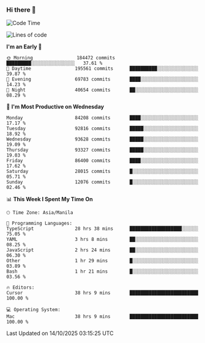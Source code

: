 ### Hi there 👋

<!--START_SECTION:waka-->
![Code Time](http://img.shields.io/badge/Code%20Time-6%2C389%20hrs%2057%20mins-blue)

![Lines of code](https://img.shields.io/badge/From%20Hello%20World%20I%27ve%20Written-157.2%20million%20lines%20of%20code-blue)

**I'm an Early 🐤** 

```text
🌞 Morning                184472 commits      █████████░░░░░░░░░░░░░░░░   37.61 % 
🌆 Daytime                195561 commits      ██████████░░░░░░░░░░░░░░░   39.87 % 
🌃 Evening                69783 commits       ████░░░░░░░░░░░░░░░░░░░░░   14.23 % 
🌙 Night                  40654 commits       ██░░░░░░░░░░░░░░░░░░░░░░░   08.29 % 
```
📅 **I'm Most Productive on Wednesday** 

```text
Monday                   84208 commits       ████░░░░░░░░░░░░░░░░░░░░░   17.17 % 
Tuesday                  92816 commits       █████░░░░░░░░░░░░░░░░░░░░   18.92 % 
Wednesday                93628 commits       █████░░░░░░░░░░░░░░░░░░░░   19.09 % 
Thursday                 93327 commits       █████░░░░░░░░░░░░░░░░░░░░   19.03 % 
Friday                   86400 commits       ████░░░░░░░░░░░░░░░░░░░░░   17.62 % 
Saturday                 28015 commits       █░░░░░░░░░░░░░░░░░░░░░░░░   05.71 % 
Sunday                   12076 commits       █░░░░░░░░░░░░░░░░░░░░░░░░   02.46 % 
```


📊 **This Week I Spent My Time On** 

```text
🕑︎ Time Zone: Asia/Manila

💬 Programming Languages: 
TypeScript               28 hrs 38 mins      ███████████████████░░░░░░   75.05 % 
YAML                     3 hrs 8 mins        ██░░░░░░░░░░░░░░░░░░░░░░░   08.25 % 
JavaScript               2 hrs 24 mins       ██░░░░░░░░░░░░░░░░░░░░░░░   06.30 % 
Other                    1 hr 29 mins        █░░░░░░░░░░░░░░░░░░░░░░░░   03.89 % 
Bash                     1 hr 21 mins        █░░░░░░░░░░░░░░░░░░░░░░░░   03.56 % 

🔥 Editors: 
Cursor                   38 hrs 9 mins       █████████████████████████   100.00 % 

💻 Operating System: 
Mac                      38 hrs 9 mins       █████████████████████████   100.00 % 
```


 Last Updated on 14/10/2025 03:15:25 UTC
<!--END_SECTION:waka-->


<!--
**rad182/rad182** is a ✨ _special_ ✨ repository because its `README.md` (this file) appears on your GitHub profile.

Here are some ideas to get you started:

- 🔭 I’m currently working on ...
- 🌱 I’m currently learning ...
- 👯 I’m looking to collaborate on ...
- 🤔 I’m looking for help with ...
- 💬 Ask me about ...
- 📫 How to reach me: ...
- 😄 Pronouns: ...
- ⚡ Fun fact: ...
-->
